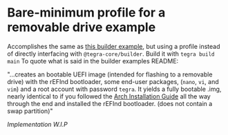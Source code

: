 # Bare-minimum profile for a removable drive example
Accomplishes the same as [this builder example](../../builder/removable), but using a profile instead of directly interfacing with ``@tegra-core/builder``. Build it with ``tegra build main`` To quote what is said in the builder examples README:

"...creates an bootable UEFI image (intended for flashing to a removable drive) with the rEFInd bootloader, some end-user packages, (``nano``, ``vi``, and ``vim``) and a root account with password ``tegra``. It yields a fully bootable .img, nearly identical to if you followed the [Arch Installation Guide](https://wiki.archlinux.org/title/Installation_guide) all the way through the end and installed the rEFInd bootloader. (does not contain a swap partition)"

*Implementation W.I.P*